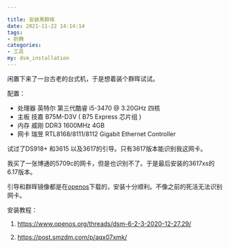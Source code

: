 ```yaml
---

title: 安装黑群晖
date: 2021-11-22 14:14:14
tags: 
- 折腾
categories: 
- 工具
my: dsm_installation
---
```

闲置下来了一台古老的台式机，于是想着装个群晖试试。

配置：

- 处理器              英特尔 第三代酷睿 i5-3470 @ 3.20GHz 四核
- 主板                技嘉 B75M-D3V ( B75 Express 芯片组 )
- 内存                威刚 DDR3 1600MHz 4GB
- 网卡                瑞昱 RTL8168/8111/8112 Gigabit Ethernet Controller

试过了DS918+  和3615  以及3617的引导。只有3617版本能识别我这网卡。

我买了一张博通的5709c的网卡，但是也识别不了。于是最后安装的3617xs的6.17版本。

引导和群晖镜像都是在[openos](https://www.openos.org/threads/dsm-6-2-3-2020-12-27.29/)下载的，安装十分顺利。不像之前的死活无法识别网卡。

安装教程：

1. https://www.openos.org/threads/dsm-6-2-3-2020-12-27.29/

2. https://post.smzdm.com/p/aqx07xmk/

